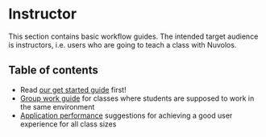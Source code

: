 # Instructor

This section contains basic workflow guides. The intended target audience is instructors, i.e. users who are going to teach a class with Nuvolos.

## Table of contents

* Read [our get started guide](instructor-guide.md) first!
* [Group work guide](set-up-group-work/) for classes where students are supposed to work in the same environment
* [Application performance](performance.md) suggestions for achieving a good user experience for all class sizes

